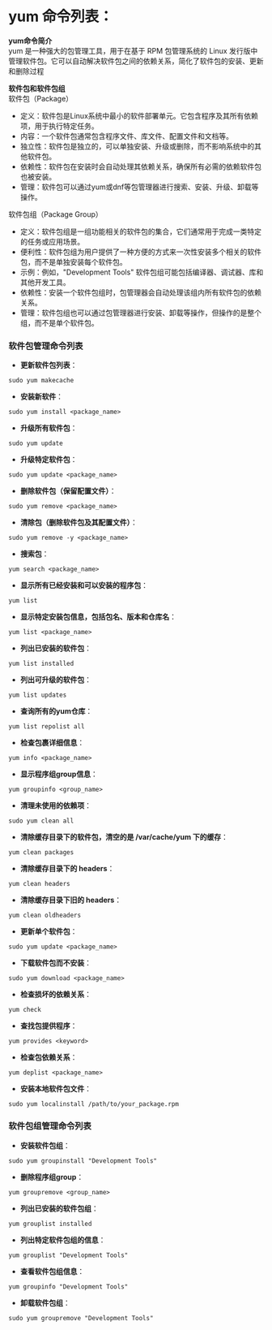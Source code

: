 # yum 命令列表：

**yum命令简介**  
yum 是一种强大的包管理工具，用于在基于 RPM 包管理系统的 Linux 发行版中管理软件包。它可以自动解决软件包之间的依赖关系，简化了软件包的安装、更新和删除过程

**软件包和软件包组**  
软件包（Package）  
- 定义：软件包是Linux系统中最小的软件部署单元。它包含程序及其所有依赖项，用于执行特定任务。  
- 内容：一个软件包通常包含程序文件、库文件、配置文件和文档等。  
- 独立性：软件包是独立的，可以单独安装、升级或删除，而不影响系统中的其他软件包。  
- 依赖性：软件包在安装时会自动处理其依赖关系，确保所有必需的依赖软件包也被安装。  
- 管理：软件包可以通过yum或dnf等包管理器进行搜索、安装、升级、卸载等操作。  

软件包组（Package Group）  
- 定义：软件包组是一组功能相关的软件包的集合，它们通常用于完成一类特定的任务或应用场景。  
- 便利性：软件包组为用户提供了一种方便的方式来一次性安装多个相关的软件包，而不是单独安装每个软件包。  
- 示例：例如，"Development Tools" 软件包组可能包括编译器、调试器、库和其他开发工具。  
- 依赖性：安装一个软件包组时，包管理器会自动处理该组内所有软件包的依赖关系。  
- 管理：软件包组也可以通过包管理器进行安装、卸载等操作，但操作的是整个组，而不是单个软件包。  


### 软件包管理命令列表
- **更新软件包列表**：
```
sudo yum makecache
```
- **安装新软件**：
```
sudo yum install <package_name>
```
- **升级所有软件包**：
```
sudo yum update
```
- **升级特定软件包**：
```
sudo yum update <package_name>
```
- **删除软件包（保留配置文件）**：
```
sudo yum remove <package_name>
```
- **清除包（删除软件包及其配置文件）**：
```
sudo yum remove -y <package_name>
```
- **搜索包**：
```
yum search <package_name>
```
- **显示所有已经安装和可以安装的程序包**：
```
yum list
```
- **显示特定安装包信息，包括包名、版本和仓库名**：
```
yum list <package_name>
```
- **列出已安装的软件包**：
```
yum list installed
```
- **列出可升级的软件包**：
```
yum list updates
```
- **查询所有的yum仓库**：
```
yum list repolist all
```
- **检查包裹详细信息**：
```
yum info <package_name>
```
- **显示程序组group信息**：
```
yum groupinfo <group_name>
```
- **清理未使用的依赖项**：
```
sudo yum clean all
```
- **清除缓存目录下的软件包，清空的是 /var/cache/yum 下的缓存**：
```
yum clean packages
```
- **清除缓存目录下的 headers**：
```
yum clean headers
```
- **清除缓存目录下旧的 headers**：
```
yum clean oldheaders
```
- **更新单个软件包**：
```
sudo yum update <package_name>
```
- **下载软件包而不安装**：
```
sudo yum download <package_name>
```
- **检查损坏的依赖关系**：
```
yum check
```
- **查找包提供程序**：
```
yum provides <keyword>
```
- **检查包依赖关系**：
```
yum deplist <package_name>
```
- **安装本地软件包文件**：
```
sudo yum localinstall /path/to/your_package.rpm
```


### 软件包组管理命令列表
- **安装软件包组**：
```
sudo yum groupinstall "Development Tools"
```
- **删除程序组group**：
```
yum groupremove <group_name>
```
- **列出已安装的软件包组**：
```
yum grouplist installed
```
- **列出特定软件包组的信息**：
```
yum grouplist "Development Tools"
```
- **查看软件包组信息**：
```
yum groupinfo "Development Tools"
```
- **卸载软件包组**：
```
sudo yum groupremove "Development Tools"
```
